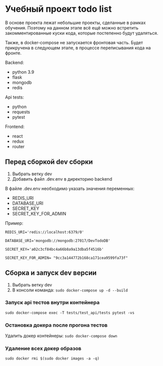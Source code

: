 # Учебный проект todo list
В основе проекта лежат небольшие проекты, сделанные в рамках обучения.
Поэтому на данном этапе всё ещё можно встретить закомментированные куски кода,
которые постепенно будут удаляться.

Также, в docker-compose не запускается фронтовая часть. Будет прикручена в следующем этапе,
в процессе переписывания кода на фронте.

Backend:
- python 3.9
- flask
- mongodb
- redis

Api tests:
- python
- requests
- pytest

Frontend:
- react
- redux
- router

## Перед сборкой dev сборки
1. Выбрать ветку dev
2. Добавить файл .dev.env  в директорию backend

В файле .dev.env необходимо указать значения переменных:
- REDIS_URI
- DATABASE_URI
- SECRET_KEY
- SECRET_KEY_FOR_ADMIN

Пример:

`REDIS_URI='redis://localhost:6379/0'`

`DATABASE_URI='mongodb://mongodb:27017/DevTodoDB'`

`SECRET_KEY='a02c3cf84bc4a66b8a9a13dba5f4516b'`

`SECRET_KEY_FOR_ADMIN= "9cc3a144772b168ca171cea9599fa73f"`

## Cборка и запуск dev версии

1. Выбрать ветку dev
2. В консоли команда: `sudo docker-compose up -d --build`

### Запуск api тестов внутри контейнера

`sudo docker-compose exec -T tests/test_api/tests pytest -vs`

### Остановка докера после прогона тестов

Удалить докер контейнеры: `sudo docker-compose down`

### Удаление всех докер образов

`sudo docker rmi $(sudo docker images -a -q)`